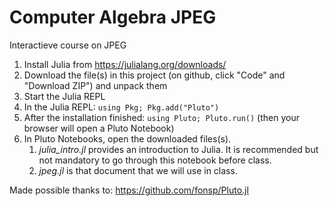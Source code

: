 # Computer Algebra JPEG
Interactieve course on JPEG

1) Install Julia from https://julialang.org/downloads/
2) Download the file(s) in this project (on github, click "Code" and "Download ZIP") and unpack them
3) Start the Julia REPL
4) In the Julia REPL: `using Pkg; Pkg.add("Pluto")`
5) After the installation finished: `using Pluto; Pluto.run()` (then your browser will open a Pluto Notebook)
6) In Pluto Notebooks, open the downloaded files(s).
	1) *julia_intro.jl* provides an introduction to Julia. It is recommended but not mandatory to go through this notebook before class.
	2) *jpeg.jl* is that document that we will use in class.


Made possible thanks to: https://github.com/fonsp/Pluto.jl
